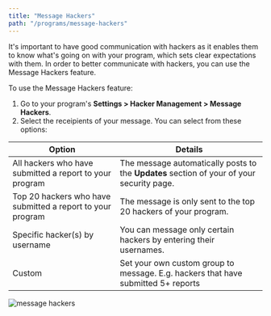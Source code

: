 ```yaml
---
title: "Message Hackers"
path: "/programs/message-hackers"
---
```


It's important to have good communication with hackers as it enables them to know what's going on with your program, which sets clear expectations with them. In order to better communicate with hackers, you can use the Message Hackers feature. 

To use the Message Hackers feature:
1. Go to your program's **Settings > Hacker Management > Message Hackers**. 
2. Select the receipients of your message. You can select from these options: 

Option | Details
------ | -------
All hackers who have submitted a report to your program | The message automatically posts to the **Updates** section of your of your security page. 
Top 20 hackers who have submitted a report to your program | The message is only sent to the top 20 hackers of your program. 
Specific hacker(s) by username | You can message only certain hackers by entering their usernames. 
Custom | Set your own custom group to message. E.g. hackers that have submitted 5+ reports

![message hackers](https://github.com/Hacker0x01/docs.hackerone.com/blob/master/docs/programs/images/message-hackers.png?raw=true)
